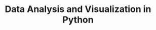 ---
layout: workshop
category: workshop
title: "Data Analysis and Visualization in Python"
time: 10am - 2:30pm PST
human_date: "July 9, 16, 23"
year: 2024
location: UC Santa Barbara Library, Room 1312
instructors: Seth Erickson, Greg Janée, Jose Niño Muriel
helpers: Kristi Liu
pre_workshop_survey: "https://ucsb.co1.qualtrics.com/jfe/form/SV_bJeIoxjp1A9Xx3M?slug=2024-07-09-ucsb-python"
post_workshop_survey: "https://ucsb.co1.qualtrics.com/jfe/form/SV_0lD2XHnezknmSr4?slug=2024-07-09-ucsb-python"
shoreline_url: "https://cglink.me/2dD/r2261220"
lesson_url: "https://ucsbcarpentry.github.io/2024-07-09-python-ecology-lesson/"
jupyter_url: "https://carpentryworkshop.lsit.ucsb.edu/"
description: "This three-day workshop offers a comprehensive introduction to Python, specifically designed for participants with no prior programming experience. Through the use of Jupyter notebooks, learners will get started coding in Python. The workshop will cover essential skills such as data loading and analysis, automation of data processing tasks, and the creation of basic plots for data visualization."
schedule: |
    | Day 1 - July 9th ||
    | 10:00 AM  | Welcome and intro |
    | 10:15 AM  | [Before we start](https://ucsbcarpentry.github.io/2024-07-09-python-ecology-lesson/00-before-we-start.html)      |
    | 10:45     | [Intro to Programming in Python](https://ucsbcarpentry.github.io/2024-07-09-python-ecology-lesson/01-short-introduction-to-Python.html)            |
    | 11:20 AM  | Break   |
    | 11:30 AM  | [Starting with Data](https://ucsbcarpentry.github.io/2024-07-09-python-ecology-lesson/02-starting-with-data.html)           |
    | 12:30 PM  | End of day 1 |
    |||
    | Day 2 - July 16th ||
    | 10:00 AM  | Review |
    | 10:10 AM  | [Indexing, Slicing and Subsetting DataFrames](https://ucsbcarpentry.github.io/2024-07-09-python-ecology-lesson/03-index-slice-subset.html)      |
    | 11:05 AM  | [Data Types and Formats I](https://ucsbcarpentry.github.io/2024-07-09-python-ecology-lesson/04-data-types-and-format.html)            |
    | 11:25 AM  | Break   |
    | 11:35 AM  | Data Types and Formats I           |
    | 12:00 AM  | [Combining DataFrames](https://ucsbcarpentry.github.io/2024-07-09-python-ecology-lesson/05-merging-data.html)           |
    | 12:30 PM  | End of day 2 |
    |||
    | Day 3 - July 23rd ||
    | 10:00 AM   | Review |
    | 10:10 AM   | [Data Workflows and Automation](https://ucsbcarpentry.github.io/2024-07-09-python-ecology-lesson/06-loops-and-functions.html)      |
    | 11:20 AM   | Break   |
    | 11:30 AM   | [Plotting with Matplotlib and plotnine](https://ucsbcarpentry.github.io/2024-07-09-python-ecology-lesson/08-putting-it-all-together.html)           |
    | 12:30 PM   | End of day 3 |
---